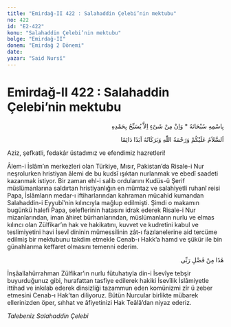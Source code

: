 ```yaml
---
title: "Emirdağ-II 422 : Salahaddin Çelebi’nin mektubu"
no: 422
id: "E2-422"
konu: "Salahaddin Çelebi’nin mektubu"
bolge: "Emirdağ-II"
donem: "Emirdağ 2 Dönemi"
date: 
yazar: "Said Nursî"
---
```


# Emirdağ-II 422 : Salahaddin Çelebi’nin mektubu

<p class="arabic" dir="rtl" title="Meal: “Subhân Allah’ın adıyla” * “Hiçbir şey yoktur ki O'nu hamd ile tesbih etmesin” [İsrâ 17:44]">بِاسْمِهِ سُبْحَانَهُ * وَاِنْ مِنْ شَىْءٍ اِلاَّ يُسَبِّحُ بِحَمْدِهِ</p>

<p class="arabic" dir="rtl" title="Meal: “Allah’ın selâmı, rahmeti ve bereketleri, ebedî ve dâimî olarak üzerinize olsun.”">اَلسَّلاَمُ عَلَيْكُمْ وَرَحْمَةُ اللّٰهِ وَبَرَكَاتُهُ اَبَدًا دَائِمًا</p>

Aziz, şefkatli, fedakâr üstadımız ve efendimiz hazretleri!

Âlem-i İslâm’ın merkezleri olan Türkiye, Mısır, Pakistan’da Risale-i Nur neşrolurken hristiyan âlemi de bu kudsî ışıktan nurlanmak ve ebedî saadeti kazanmak istiyor. Bir zaman ehl-i salib ordularını Kudüs-ü Şerif müslümanlarına saldırtan hristiyanlığın en mümtaz ve salahiyetli ruhanî reisi Papa, İslâmların medar-ı iftiharlarından kahraman mücahid kumandan Salahaddin-i Eyyubî’nin kılıncıyla mağlup edilmişti. Şimdi o makamın bugünkü halefi Papa, seleflerinin hatasını idrak ederek Risale-i Nur mizanlarından, iman âhiret bürhanlarından, müslümanların nurlu ve elmas kılıncı olan Zülfikar’ın hak ve hakikatını, kuvvet ve kudretini kabul ve teslimiyetini havi İsevî dininin mümessilinin zât-ı fazılanelerine aid tercüme edilmiş bir mektubunu takdim etmekle Cenab-ı Hakk’a hamd ve şükür ile bin günahlarıma keffaret olmasını temenni ederim.

<p class="arabic" dir="rtl" title="Meal: “Bu Rabbimin bir fazlıdır.” [Neml Sûresi, 27:40]">هٰذَا مِنْ فَضْلِ رَبِّى</p>

İnşâallahürrahman Zülfikar’ın nurlu fütuhatıyla din-i İsevîye tebşir buyurduğunuz gibi, hurafattan tasfiye edilerek hakiki İsevîlik İslâmiyetle ittihad ve inkılab ederek dinsizliği tazammun eden komünizmi zîr ü zeber etmesini Cenab-ı Hak’tan diliyoruz. Bütün Nurcular birlikte mübarek ellerinizden öper, sıhhat ve âfiyetinizi Hak Teâlâ’dan niyaz ederiz.

*Talebeniz*
*Salahaddin Çelebi*
